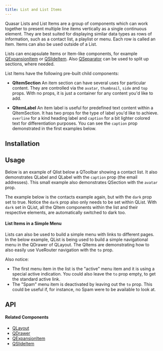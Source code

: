 ```yaml
---
title: List and List Items
---
```


Quasar Lists and List Items are a group of components which can work together to present multiple line items vertically as a single continuous element. They are best suited for displaying similar data types as rows of information, such as a contact list, a playlist or menu. Each row is called an Item. Items can also be used outside of a List.

Lists can encapsulate Items or Item-like components, for example [QExpansionItem](/vue-components/expansion-item) or [QSlideItem](/vue-components/slide-item). Also [QSeparator](/vue-components/separator) can be used to split up sections, where needed.

List Items have the following pre-built child components:
* **QItemSection** An item section can have several uses for particular content. They are controlled via the `avatar`, `thumbnail`, `side` and `top` props. With no props, it is just a container for any content you'd like to add.

* **QItemLabel** An item label is useful for predefined text content within a QItemSection. It has two props for the type of label you'd like to achieve. `overline` for a kind heading label and `caption` for a bit lighter colored text for differentiation purposes. You can see the `caption` prop demonstrated in the first examples below.

## Installation
<doc-installation :components="['QList', 'QListItem']" />

## Usage

Below is an example of Qlist below a QToolbar showing a contact list. It also demonstrates QLabel and QLabel with the `caption` prop (the email addresses). This small example also demonstrates QSection with the `avatar` prop. 
<doc-example title="Simple Contact List Example" file="QListItem/Contacts" />

The example below is the contacts example again, but with the `dark` prop set to true. Notice the `dark` prop also only needs to be set within QList. With `dark` set in QList, all the QItem components within the list and their respective elements, are automatically switched to dark too. 
<doc-example dark title="Simple Contact List Example Dark" file="QListItem/ContactsDark" />

#### List Items in a Simple Menu
Lists can also be used to build a simple menu with links to different pages. In the below example, QList is being used to build a simple navigational menu in the QDrawer of QLayout. The QItems are demonstrating how to also easily use VueRouter navigation with the `to` prop. 

Also notice: 

 - The first menu item in the list is the "active" menu item and it is using a special active indication. You could also leave the `to` prop empty, to get the standard active link. 
 - The "Spam" menu item is deactivated by leaving out the `to` prop. This could be useful if, for instance, no Spam were to be available to look at.
<doc-example title="Simple Menu Example" file="QListItem/SimpleMenu" />

## API
<doc-api file="QList" />

<doc-api file="QItem" />

<doc-api file="QItemLabel" />

<doc-api file="QItemSection" />

#### Related Components
 - [QLayout](/vue-components/layout)
 - [QDrawer](/vue-components/drawer)
 - [QExpansionItem](/vue-components/expansion-item)
 - [QSlideItem](/vue-components/slide-item)